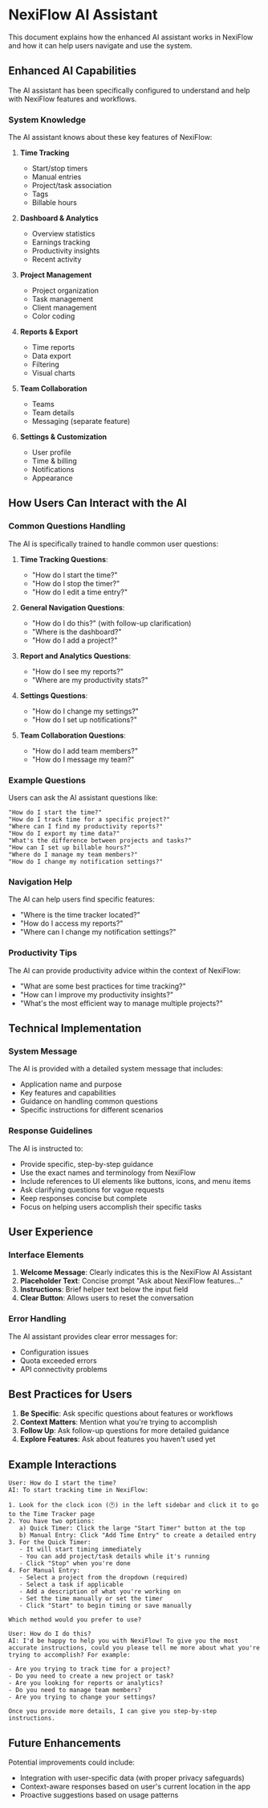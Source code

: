 # NexiFlow AI Assistant

This document explains how the enhanced AI assistant works in NexiFlow and how it can help users navigate and use the system.

## Enhanced AI Capabilities

The AI assistant has been specifically configured to understand and help with NexiFlow features and workflows.

### System Knowledge

The AI assistant knows about these key features of NexiFlow:

1. **Time Tracking**
   - Start/stop timers
   - Manual entries
   - Project/task association
   - Tags
   - Billable hours

2. **Dashboard & Analytics**
   - Overview statistics
   - Earnings tracking
   - Productivity insights
   - Recent activity

3. **Project Management**
   - Project organization
   - Task management
   - Client management
   - Color coding

4. **Reports & Export**
   - Time reports
   - Data export
   - Filtering
   - Visual charts

5. **Team Collaboration**
   - Teams
   - Team details
   - Messaging (separate feature)

6. **Settings & Customization**
   - User profile
   - Time & billing
   - Notifications
   - Appearance

## How Users Can Interact with the AI

### Common Questions Handling

The AI is specifically trained to handle common user questions:

1. **Time Tracking Questions**:
   - "How do I start the time?"
   - "How do I stop the timer?"
   - "How do I edit a time entry?"

2. **General Navigation Questions**:
   - "How do I do this?" (with follow-up clarification)
   - "Where is the dashboard?"
   - "How do I add a project?"

3. **Report and Analytics Questions**:
   - "How do I see my reports?"
   - "Where are my productivity stats?"

4. **Settings Questions**:
   - "How do I change my settings?"
   - "How do I set up notifications?"

5. **Team Collaboration Questions**:
   - "How do I add team members?"
   - "How do I message my team?"

### Example Questions

Users can ask the AI assistant questions like:

```
"How do I start the time?"
"How do I track time for a specific project?"
"Where can I find my productivity reports?"
"How do I export my time data?"
"What's the difference between projects and tasks?"
"How can I set up billable hours?"
"Where do I manage my team members?"
"How do I change my notification settings?"
```

### Navigation Help

The AI can help users find specific features:
- "Where is the time tracker located?"
- "How do I access my reports?"
- "Where can I change my notification settings?"

### Productivity Tips

The AI can provide productivity advice within the context of NexiFlow:
- "What are some best practices for time tracking?"
- "How can I improve my productivity insights?"
- "What's the most efficient way to manage multiple projects?"

## Technical Implementation

### System Message

The AI is provided with a detailed system message that includes:
- Application name and purpose
- Key features and capabilities
- Guidance on handling common questions
- Specific instructions for different scenarios

### Response Guidelines

The AI is instructed to:
- Provide specific, step-by-step guidance
- Use the exact names and terminology from NexiFlow
- Include references to UI elements like buttons, icons, and menu items
- Ask clarifying questions for vague requests
- Keep responses concise but complete
- Focus on helping users accomplish their specific tasks

## User Experience

### Interface Elements

1. **Welcome Message**: Clearly indicates this is the NexiFlow AI Assistant
2. **Placeholder Text**: Concise prompt "Ask about NexiFlow features..."
3. **Instructions**: Brief helper text below the input field
4. **Clear Button**: Allows users to reset the conversation

### Error Handling

The AI assistant provides clear error messages for:
- Configuration issues
- Quota exceeded errors
- API connectivity problems

## Best Practices for Users

1. **Be Specific**: Ask specific questions about features or workflows
2. **Context Matters**: Mention what you're trying to accomplish
3. **Follow Up**: Ask follow-up questions for more detailed guidance
4. **Explore Features**: Ask about features you haven't used yet

## Example Interactions

```
User: How do I start the time?
AI: To start tracking time in NexiFlow:

1. Look for the clock icon (🕐) in the left sidebar and click it to go to the Time Tracker page
2. You have two options:
   a) Quick Timer: Click the large "Start Timer" button at the top
   b) Manual Entry: Click "Add Time Entry" to create a detailed entry
3. For the Quick Timer:
   - It will start timing immediately
   - You can add project/task details while it's running
   - Click "Stop" when you're done
4. For Manual Entry:
   - Select a project from the dropdown (required)
   - Select a task if applicable
   - Add a description of what you're working on
   - Set the time manually or set the timer
   - Click "Start" to begin timing or save manually

Which method would you prefer to use?
```

```
User: How do I do this?
AI: I'd be happy to help you with NexiFlow! To give you the most accurate instructions, could you please tell me more about what you're trying to accomplish? For example:

- Are you trying to track time for a project?
- Do you need to create a new project or task?
- Are you looking for reports or analytics?
- Do you need to manage team members?
- Are you trying to change your settings?

Once you provide more details, I can give you step-by-step instructions.
```

## Future Enhancements

Potential improvements could include:
- Integration with user-specific data (with proper privacy safeguards)
- Context-aware responses based on user's current location in the app
- Proactive suggestions based on usage patterns